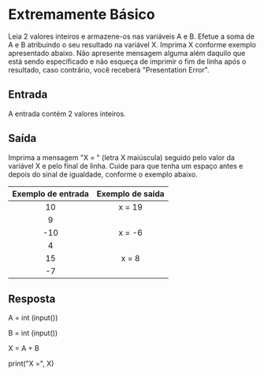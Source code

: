 # Extremamente Básico

Leia 2 valores inteiros e armazene-os nas variáveis A e B. Efetue a soma de A e B atribuindo o seu resultado na variável X. Imprima X conforme exemplo apresentado abaixo. Não apresente mensagem alguma além daquilo que está sendo especificado e não esqueça de imprimir o fim de linha após o resultado, caso contrário, você receberá "Presentation Error".

## Entrada
A entrada contém 2 valores inteiros.

## Saída
Imprima a mensagem "X = " (letra X maiúscula) seguido pelo valor da variável X e pelo final de linha. Cuide para que tenha um espaço antes e depois do sinal de igualdade, conforme o exemplo abaixo.

|           **Exemplo de entrada**          |           **Exemplo de saída**          |
|:-----------------------------------------:|:---------------------------------------:|
|10                                         |x = 19                                   |
|9                                                                                    |
|-10                                        |x = -6                                   |
|4                                                                                    |
|15                                         |x =  8                                   |
|-7                                                                                   |


## Resposta

A = int (input())

B = int (input())

X = A + B

print("X =", X)